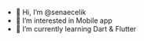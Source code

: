 - 👋 Hi, I’m @senaecelik
- 👀 I’m interested in Mobile app
- 🌱 I’m currently learning Dart & Flutter

<!---
senaecelik/senaecelik is a ✨ special ✨ repository because its `README.md` (this file) appears on your GitHub profile.
You can click the Preview link to take a look at your changes.
--->
